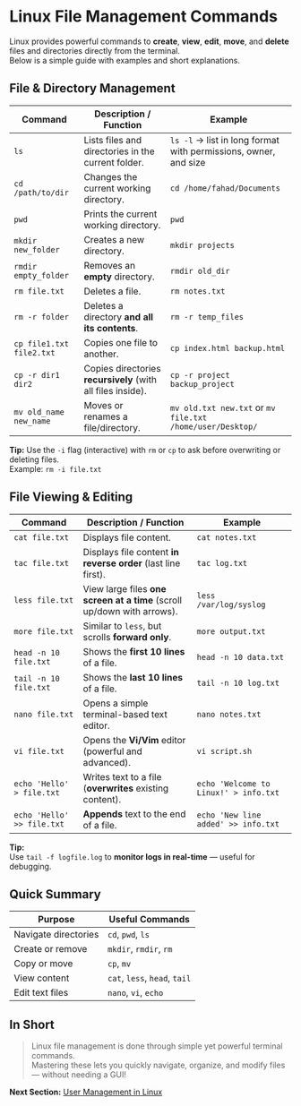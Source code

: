 # Linux File Management Commands

Linux provides powerful commands to **create**, **view**, **edit**, **move**, and **delete** files and directories directly from the terminal.  
Below is a simple guide with examples and short explanations.

## File & Directory Management

| **Command** | **Description / Function** | **Example** |
|--------------|-----------------------------|--------------|
| `ls` | Lists files and directories in the current folder. | `ls -l` → list in long format with permissions, owner, and size |
| `cd /path/to/dir` | Changes the current working directory. | `cd /home/fahad/Documents` |
| `pwd` | Prints the current working directory. | `pwd` |
| `mkdir new_folder` | Creates a new directory. | `mkdir projects` |
| `rmdir empty_folder` | Removes an **empty** directory. | `rmdir old_dir` |
| `rm file.txt` | Deletes a file. | `rm notes.txt` |
| `rm -r folder` | Deletes a directory **and all its contents**. | `rm -r temp_files` |
| `cp file1.txt file2.txt` | Copies one file to another. | `cp index.html backup.html` |
| `cp -r dir1 dir2` | Copies directories **recursively** (with all files inside). | `cp -r project backup_project` |
| `mv old_name new_name` | Moves or renames a file/directory. | `mv old.txt new.txt` or `mv file.txt /home/user/Desktop/` |

**Tip:** Use the `-i` flag (interactive) with `rm` or `cp` to ask before overwriting or deleting files.  
Example: `rm -i file.txt`

## File Viewing & Editing

| **Command** | **Description / Function** | **Example** |
|--------------|-----------------------------|--------------|
| `cat file.txt` | Displays file content. | `cat notes.txt` |
| `tac file.txt` | Displays file content **in reverse order** (last line first). | `tac log.txt` |
| `less file.txt` | View large files **one screen at a time** (scroll up/down with arrows). | `less /var/log/syslog` |
| `more file.txt` | Similar to `less`, but scrolls **forward only**. | `more output.txt` |
| `head -n 10 file.txt` | Shows the **first 10 lines** of a file. | `head -n 10 data.txt` |
| `tail -n 10 file.txt` | Shows the **last 10 lines** of a file. | `tail -n 10 log.txt` |
| `nano file.txt` | Opens a simple terminal-based text editor. | `nano notes.txt` |
| `vi file.txt` | Opens the **Vi/Vim** editor (powerful and advanced). | `vi script.sh` |
| `echo 'Hello' > file.txt` | Writes text to a file (**overwrites** existing content). | `echo 'Welcome to Linux!' > info.txt` |
| `echo 'Hello' >> file.txt` | **Appends** text to the end of a file. | `echo 'New line added' >> info.txt` |

**Tip:**  
Use `tail -f logfile.log` to **monitor logs in real-time** — useful for debugging.

## Quick Summary

| **Purpose** | **Useful Commands** |
|--------------|---------------------|
| Navigate directories | `cd`, `pwd`, `ls` |
| Create or remove | `mkdir`, `rmdir`, `rm` |
| Copy or move | `cp`, `mv` |
| View content | `cat`, `less`, `head`, `tail` |
| Edit text files | `nano`, `vi`, `echo` |

## In Short

> Linux file management is done through simple yet powerful terminal commands.  
> Mastering these lets you quickly navigate, organize, and modify files — without needing a GUI!

**Next Section:** [User Management in Linux](../user-management/README.md)
